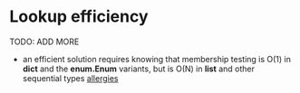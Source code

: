 # Lookup efficiency

TODO: ADD MORE

- an efficient solution requires knowing that membership testing is O(1) in **dict** and the **enum.Enum** variants, but is O(N) in **list** and other sequential types [allergies](../exercise-concepts/allergies.md)
